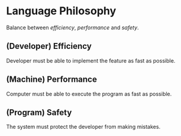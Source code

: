# Language Philosophy

Balance between _efficiency_, _performance_ and _safety_.

## (Developer) Efficiency

Developer must be able to implement the feature as fast as possible.

## (Machine) Performance

Computer must be able to execute the program as fast as possible.

## (Program) Safety

The system must protect the developer from making mistakes.
